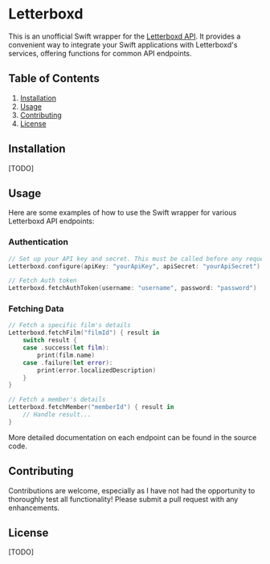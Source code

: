 # Letterboxd

This is an unofficial Swift wrapper for the [Letterboxd API](https://api-docs.letterboxd.com/). It provides a convenient way to integrate your Swift applications with Letterboxd's services, offering functions for common API endpoints.

## Table of Contents
1. [Installation](#installation)
2. [Usage](#usage)
3. [Contributing](#contributing)
4. [License](#license)

## Installation

[TODO]

## Usage

Here are some examples of how to use the Swift wrapper for various Letterboxd API endpoints:

### Authentication

```swift
// Set up your API key and secret. This must be called before any requests are made.
Letterboxd.configure(apiKey: "yourApiKey", apiSecret: "yourApiSecret")

// Fetch Auth token
Letterboxd.fetchAuthToken(username: "username", password: "password")
```

### Fetching Data

```swift
// Fetch a specific film's details
Letterboxd.fetchFilm("filmId") { result in
    switch result {
    case .success(let film):
        print(film.name)
    case .failure(let error):
        print(error.localizedDescription)
    }
}

// Fetch a member's details
Letterboxd.fetchMember("memberId") { result in
    // Handle result...
}
```

More detailed documentation on each endpoint can be found in the source code.

## Contributing
Contributions are welcome, especially as I have not had the opportunity to thoroughly test all functionality! Please submit a pull request with any enhancements.

## License
[TODO]
